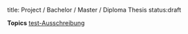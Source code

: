 title: Project / Bachelor / Master / Diploma Thesis
status:draft

**Topics**
[test-Ausschreibung](thesis/test.pdf "Ausschreibung")
